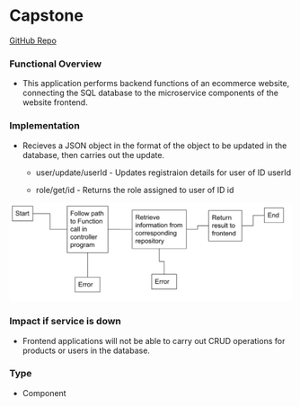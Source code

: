 # Capstone
[GitHub Repo](https://github.com/d-sedano/capstone-project-group-3)
### Functional Overview
- This application performs backend functions of an ecommerce website, connecting the SQL database to the microservice components of the website frontend.
### Implementation
- Recieves a JSON object in the format of the object to be updated in the database, then carries out the update. 

  - user/update/userId - Updates registraion details for user of ID userId

  - role/get/id - Returns the role assigned to user of ID id
 
![title](flow.png) 

### Impact if service is down
- Frontend applications will not be able to carry out CRUD operations for products or users in the database. 
### Type
- Component



